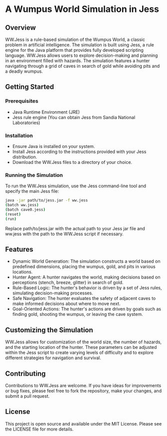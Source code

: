# A Wumpus World Simulation in Jess

## Overview

WW.Jess is a rule-based simulation of the Wumpus World, a classic problem in artificial intelligence. The simulation is built using Jess, a rule engine for the Java platform that provides fully developed scripting language. WW.Jess allows users to explore decision-making and planning in an environment filled with hazards. The simulation features a hunter navigating through a grid of caves in search of gold while avoiding pits and a deadly wumpus.

## Getting Started

### Prerequisites
- Java Runtime Environment (JRE)
- Jess rule engine (You can obtain Jess from Sandia National Laboratories)
### Installation
- Ensure Java is installed on your system.
- Install Jess according to the instructions provided with your Jess distribution.
- Download the WW.Jess files to a directory of your choice.
### Running the Simulation
To run the WW.Jess simulation, use the Jess command-line tool and specify the main Jess file:

```bash
java -jar path/to/jess.jar -f ww.jess
(batch ww.jess)
(batch cave0.jess)
(reset)
(run)
```
Replace path/to/jess.jar with the actual path to your Jess jar file and ww.jess with the path to the WW.Jess script if necessary.

## Features

- Dynamic World Generation: The simulation constructs a world based on predefined dimensions, placing the wumpus, gold, and pits in various locations.
- Hunter Agent: A hunter navigates the world, making decisions based on perceptions (stench, breeze, glitter) in search of gold.
- Rule-Based Logic: The hunter's behavior is driven by a set of Jess rules, simulating decision-making processes.
- Safe Navigation: The hunter evaluates the safety of adjacent caves to make informed decisions about where to move next.
- Goal-Oriented Actions: The hunter's actions are driven by goals such as finding gold, shooting the wumpus, or leaving the cave system.
## Customizing the Simulation

WW.Jess allows for customization of the world size, the number of hazards, and the starting location of the hunter. These parameters can be adjusted within the Jess script to create varying levels of difficulty and to explore different strategies for navigation and survival.

## Contributing

Contributions to WW.Jess are welcome. If you have ideas for improvements or bug fixes, please feel free to fork the repository, make your changes, and submit a pull request.

## License

This project is open source and available under the MIT License. Please see the LICENSE file for more details.
